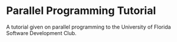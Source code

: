 Parallel Programming Tutorial
========

A tutorial given on parallel programming to the University of Florida Software Development Club.

